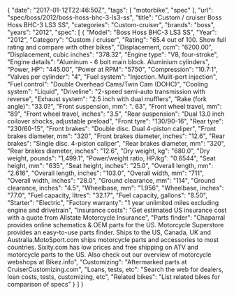 {
    "date": "2017-01-12T22:46:50Z",
    "tags": [
        "motorbike",
        "spec"
    ],
    "url": "spec\/boss\/2012\/boss-hoss-bhc-3-ls3-ss",
    "title": "Custom \/ cruiser Boss Hoss BHC-3 LS3 SS",
    "categories": "Custom-cruiser",
    "brands": "boss",
    "years": "2012",
    "spec": [
        {
            "Model": "Boss Hoss BHC-3 LS3 SS",
            "Year": "2012",
            "Category": "Custom \/ cruiser",
            "Rating": "65.4 out of 100. Show full rating and compare with other bikes",
            "Displacement, ccm": "6200.00",
            "Displacement, cubic inches": "378.32",
            "Engine type": "V8, four-stroke",
            "Engine details": "Aluminum - 6 bolt main block. Aluminium cylinders",
            "Power, HP": "445.00",
            "Power at RPM": "5750",
            "Compression": "10.7:1",
            "Valves per cylinder": "4",
            "Fuel system": "Injection. Mulit-port injection",
            "Fuel control": "Double Overhead Cams\/Twin Cam (DOHC)",
            "Cooling system": "Liquid",
            "Driveline": "2-speed semi-auto transmission with reverse",
            "Exhaust system": "2.5 inch with dual mufflers",
            "Rake (fork angle)": "33.0?",
            "Front suspension, mm": ". 63",
            "Front wheel travel, mm": "89",
            "Front wheel travel, inches": "3.5",
            "Rear suspension": "Dual 13.0 inch coilover shocks, adjustable preload",
            "Front tyre": "130\/90-16",
            "Rear tyre": "230\/60-15",
            "Front brakes": "Double disc. Dual 4-piston caliper",
            "Front brakes diameter, mm": "320",
            "Front brakes diameter, inches": "12.6",
            "Rear brakes": "Single disc. 4-piston caliper",
            "Rear brakes diameter, mm": "320",
            "Rear brakes diameter, inches": "12.6",
            "Dry weight, kg": "680.0",
            "Dry weight, pounds": "1,499.1",
            "Power\/weight ratio, HP\/kg": "0.6544",
            "Seat height, mm": "635",
            "Seat height, inches": "25.0",
            "Overall length, mm": "2.616",
            "Overall length, inches": "103.0",
            "Overall width, mm": "711",
            "Overall width, inches": "28.0",
            "Ground clearance, mm": "114",
            "Ground clearance, inches": "4.5",
            "Wheelbase, mm": "1.956",
            "Wheelbase, inches": "77.0",
            "Fuel capacity, litres": "32.17",
            "Fuel capacity, gallons": "8.50",
            "Starter": "Electric",
            "Factory warranty": "1 year unlimited miles excluding engine  and  drivetrain",
            "Insurance costs": "Get estimated US insurance cost with a quote from Allstate Motorcycle Insurance",
            "Parts finder": "Chaparral provides online schematics & OEM parts for the US.   Motorcycle Superstore provides an easy-to-use parts finder. Ships to the US, Canada, UK and Australia.MotoSport.com ships motorcycle parts and accessories to most countries.    Sixity.com has low prices and free shipping on ATV and motorcycle parts to the US. Also check out our overview of motorcycle webshops at Bikez.info",
            "Customizing": "Aftermarked parts at CruiserCustomizing.com",
            "Loans, tests, etc": "Search the web for dealers, loan costs, tests, customizing, etc",
            "Related bikes": "List related bikes for comparison of specs"
        }
    ]
}
